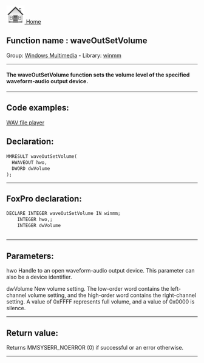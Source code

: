 [<img src="../../images/home.png"> Home ](https://github.com/VFPX/Win32API)  

## Function name : waveOutSetVolume
Group: [Windows Multimedia](../../functions_group.md#Windows_Multimedia)  -  Library: [winmm](../../../libraries.md#winmm)  
***  


#### The waveOutSetVolume function sets the volume level of the specified waveform-audio output device.
***  


## Code examples:
[WAV file player](../../samples/sample_417.md)  

## Declaration:
```foxpro  
MMRESULT waveOutSetVolume(
  HWAVEOUT hwo,
  DWORD dwVolume
);  
```  
***  


## FoxPro declaration:
```foxpro  
DECLARE INTEGER waveOutSetVolume IN winmm;
	INTEGER hwo,;
	INTEGER dwVolume
  
```  
***  


## Parameters:
hwo 
Handle to an open waveform-audio output device. This parameter can also be a device identifier. 

dwVolume 
New volume setting. The low-order word contains the left-channel volume setting, and the high-order word contains the right-channel setting. A value of 0xFFFF represents full volume, and a value of 0x0000 is silence.  
***  


## Return value:
Returns MMSYSERR_NOERROR (0) if successful or an error otherwise.  
***  

